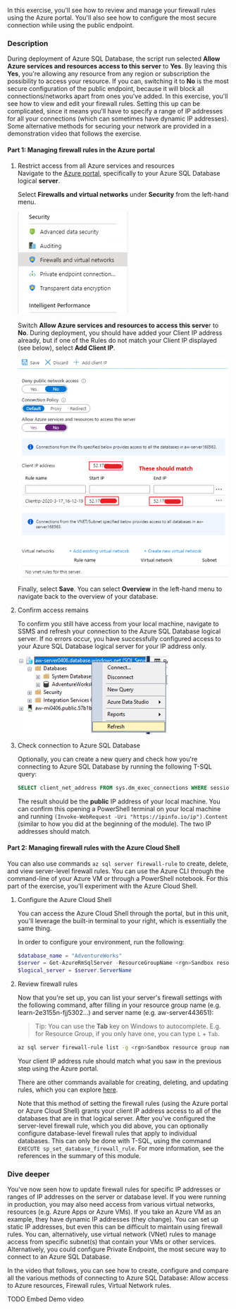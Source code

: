 In this exercise, you'll see how to review and manage your firewall rules using the Azure portal. You'll also see how to configure the most secure connection while using the public endpoint.  

### Description

During deployment of Azure SQL Database, the script run selected **Allow Azure services and resources access to this server** to **Yes**. By leaving this **Yes**, you're allowing any resource from any region or subscription the possibility to access your resource. If you can, switching it to **No** is the most secure configuration of the public endpoint, because it will block all connections/networks apart from ones you've added. In this exercise, you'll see how to view and edit your firewall rules. Setting this up can be complicated, since it means you'll have to specify a range of IP addresses for all your connections (which can sometimes have dynamic IP addresses). Some alternative methods for securing your network are provided in a demonstration video that follows the exercise.  

#### Part 1: Managing firewall rules in the Azure portal

1. Restrict access from all Azure services and resources  
Navigate to the [Azure portal](https://portal.azure.com/learn.docs.microsoft.com), specifically to your Azure SQL Database logical **server**.  

    Select **Firewalls and virtual networks** under **Security** from the left-hand menu.  

    ![Navigate to firewalls and virtual networks](../media/fwvn.png)  

    Switch **Allow Azure services and resources to access this serve**r to **No**. During deployment, you should have added your Client IP address already, but if one of the Rules do not match your Client IP displayed (see below), select **Add Client IP**.  

    ![Add your Client IP address](../media/clientip2.png)  

    Finally, select **Save**. You can select **Overview** in the left-hand menu to navigate back to the overview of your database.  

2. Confirm access remains

    To confirm you still have access from your local machine, navigate to SSMS and refresh your connection to the Azure SQL Database logical server. If no errors occur, you have successfully configured access to your Azure SQL Database logical server for your IP address only.  

    ![Refresh database connection](../media/dbrefresh.png)  

3. Check connection to Azure SQL Database

    Optionally, you can create a new query and check how you're connecting to Azure SQL Database by running the following T-SQL query:  

    ```sql
    SELECT client_net_address FROM sys.dm_exec_connections WHERE session_id=@@SPID;
    ```  

    The result should be the **public** IP address of your local machine. You can confirm this opening a PowerShell terminal on your local machine and running `(Invoke-WebRequest -Uri "https://ipinfo.io/ip").Content` (similar to how you did at the beginning of the module). The two IP addresses should match.  

#### Part 2: Managing firewall rules with the Azure Cloud Shell  

You can also use commands `az sql server firewall-rule` to create, delete, and view server-level firewall rules. You can use the Azure CLI through the command-line of your Azure VM or through a PowerShell notebook. For this part of the exercise, you'll experiment with the Azure Cloud Shell.  

1. Configure the Azure Cloud Shell

    You can access the Azure Cloud Shell through the portal, but in this unit, you'll leverage the built-in terminal to your right, which is essentially the same thing.

    In order to configure your environment, run the following:  

    ```powershell
    $database_name = "AdventureWorks"
    $server = Get-AzureRmSqlServer -ResourceGroupName <rgn>Sandbox resource group name</rgn>
    $logical_server = $server.ServerName
    ```

1. Review firewall rules

    Now that you're set up, you can list your server's firewall settings with the following command, after filling in your resource group name (e.g. learn-2e3155n-fjj5302...) and server name (e.g. aw-server443651):  

    > Tip: You can use the **Tab** key on Windows to autocomplete. E.g. for Resource Group, if you only have one, you can type `L` + `Tab`.  

    ```bash
    az sql server firewall-rule list -g <rgn>Sandbox resource group name</rgn> -s $logical_server
    ```

    Your client IP address rule should match what you saw in the previous step using the Azure portal.  

    There are other commands available for creating, deleting, and updating rules, which you can explore [here](https://docs.microsoft.com/cli/azure/sql/server/firewall-rule?view=azure-cli-latest).  

    Note that this method of setting the firewall rules (using the Azure portal or Azure Cloud Shell) grants your client IP address access to all of the databases that are in that logical server. After you've configured the server-level firewall rule, which you did above, you can optionally configure database-level firewall rules that apply to individual databases. This can only be done with T-SQL, using the command `EXECUTE sp_set_database_firewall_rule`. For more information, see the references in the summary of this module.  

### Dive deeper

You've now seen how to update firewall rules for specific IP addresses or ranges of IP addresses on the server or database level. If you were running in production, you may also need access from various virtual networks, resources (e.g. Azure Apps or Azure VMs). If you take an Azure VM as an example, they have dynamic IP addresses (they change). You can set up static IP addresses, but even this can be difficult to maintain using firewall rules. You can, alternatively, use virtual network (VNet) rules to manage access from specific subnet(s) that contain your VMs or other services. Alternatively, you could configure Private Endpoint, the most secure way to connect to an Azure SQL Database.

In the video that follows, you can see how to create, configure and compare all the various methods of connecting to Azure SQL Database: Allow access to Azure resources, Firewall rules, Virtual Network rules.

TODO Embed Demo video




